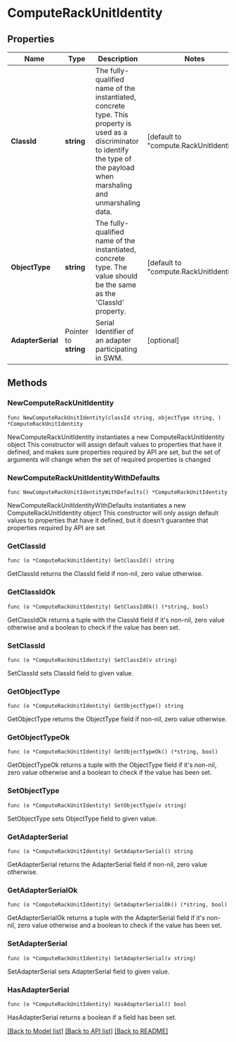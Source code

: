 # ComputeRackUnitIdentity

## Properties

Name | Type | Description | Notes
------------ | ------------- | ------------- | -------------
**ClassId** | **string** | The fully-qualified name of the instantiated, concrete type. This property is used as a discriminator to identify the type of the payload when marshaling and unmarshaling data. | [default to "compute.RackUnitIdentity"]
**ObjectType** | **string** | The fully-qualified name of the instantiated, concrete type. The value should be the same as the &#39;ClassId&#39; property. | [default to "compute.RackUnitIdentity"]
**AdapterSerial** | Pointer to **string** | Serial Identifier of an adapter participating in SWM. | [optional] 

## Methods

### NewComputeRackUnitIdentity

`func NewComputeRackUnitIdentity(classId string, objectType string, ) *ComputeRackUnitIdentity`

NewComputeRackUnitIdentity instantiates a new ComputeRackUnitIdentity object
This constructor will assign default values to properties that have it defined,
and makes sure properties required by API are set, but the set of arguments
will change when the set of required properties is changed

### NewComputeRackUnitIdentityWithDefaults

`func NewComputeRackUnitIdentityWithDefaults() *ComputeRackUnitIdentity`

NewComputeRackUnitIdentityWithDefaults instantiates a new ComputeRackUnitIdentity object
This constructor will only assign default values to properties that have it defined,
but it doesn't guarantee that properties required by API are set

### GetClassId

`func (o *ComputeRackUnitIdentity) GetClassId() string`

GetClassId returns the ClassId field if non-nil, zero value otherwise.

### GetClassIdOk

`func (o *ComputeRackUnitIdentity) GetClassIdOk() (*string, bool)`

GetClassIdOk returns a tuple with the ClassId field if it's non-nil, zero value otherwise
and a boolean to check if the value has been set.

### SetClassId

`func (o *ComputeRackUnitIdentity) SetClassId(v string)`

SetClassId sets ClassId field to given value.


### GetObjectType

`func (o *ComputeRackUnitIdentity) GetObjectType() string`

GetObjectType returns the ObjectType field if non-nil, zero value otherwise.

### GetObjectTypeOk

`func (o *ComputeRackUnitIdentity) GetObjectTypeOk() (*string, bool)`

GetObjectTypeOk returns a tuple with the ObjectType field if it's non-nil, zero value otherwise
and a boolean to check if the value has been set.

### SetObjectType

`func (o *ComputeRackUnitIdentity) SetObjectType(v string)`

SetObjectType sets ObjectType field to given value.


### GetAdapterSerial

`func (o *ComputeRackUnitIdentity) GetAdapterSerial() string`

GetAdapterSerial returns the AdapterSerial field if non-nil, zero value otherwise.

### GetAdapterSerialOk

`func (o *ComputeRackUnitIdentity) GetAdapterSerialOk() (*string, bool)`

GetAdapterSerialOk returns a tuple with the AdapterSerial field if it's non-nil, zero value otherwise
and a boolean to check if the value has been set.

### SetAdapterSerial

`func (o *ComputeRackUnitIdentity) SetAdapterSerial(v string)`

SetAdapterSerial sets AdapterSerial field to given value.

### HasAdapterSerial

`func (o *ComputeRackUnitIdentity) HasAdapterSerial() bool`

HasAdapterSerial returns a boolean if a field has been set.


[[Back to Model list]](../README.md#documentation-for-models) [[Back to API list]](../README.md#documentation-for-api-endpoints) [[Back to README]](../README.md)


